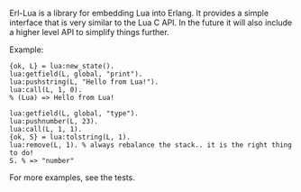 Erl-Lua is a library for embedding Lua into Erlang. It provides a simple interface that is very similar to the Lua C API. In the future it will also include a higher level API to simplify things further.

Example:

    {ok, L} = lua:new_state().
    lua:getfield(L, global, "print").
    lua:pushstring(L, "Hello from Lua!").
    lua:call(L, 1, 0).
    % (Lua) => Hello from Lua!

    lua:getfield(L, global, "type").
    lua:pushnumber(L, 23).
    lua:call(L, 1, 1).
    {ok, S} = lua:tolstring(L, 1).
    lua:remove(L, 1). % always rebalance the stack.. it is the right thing to do!
    S. % => "number" 

For more examples, see the tests.